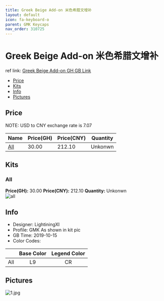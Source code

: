 ```yaml
---
title: Greek Beige Add-on 米色希腊文增补
layout: default
icon: fa-keyboard-o
parent: GMK Keycaps
nav_order: 310725
---
```


# Greek Beige Add-on 米色希腊文增补

ref link: [Greek Beige Add-on GH GB Link](https://geekhack.org/index.php?topic=102935.0)  

* [Price](#price)  
* [Kits](#kits)  
* [Info](#info)  
* [Pictures](#pictures)  


## Price  
NOTE: USD to CNY exchange rate is 7.07

| Name          | Price(GH)    |  Price(CNY) | Quantity |
| ------------- | ------------ |  ---------- | -------- |
|[All](#all)|30.00|212.10|Unkonwn|


## Kits  
### All  
**Price(GH):** 30.00    **Price(CNY):** 212.10    **Quantity:** Unkonwn  
<img src="{{ 'assets/images/gmk-keycaps/greekbeigeadd-on/kits_pics/all.jpg' | relative_url }}" alt="all" class="image featured">


## Info  
* Designer: LightiningXI  
* Profile: GMK As shown in kit pic  
* GB Time: 2019-10-15  
* Color Codes:  

| |Base Color     | Legend Color
| :-------------: | :-------------: | :------------:
|All|L9|CR

## Pictures  
<img src="{{ 'assets/images/gmk-keycaps/greekbeigeadd-on/rendering_pics/1.jpg' | relative_url }}" alt="1.jpg" class="image featured">
